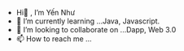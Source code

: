 - Hi👋 , I’m Yến Như
- 🌱 I’m currently learning ...Java, Javascript.
- 💞️ I’m looking to collaborate on ...Dapp, Web 3.0
- 📫 How to reach me ...

<!---
Yennhu0708/Yennhu0708 is a ✨ special ✨ repository because its `README.md` (this file) appears on your GitHub profile.
You can click the Preview link to take a look at your changes.
--->
